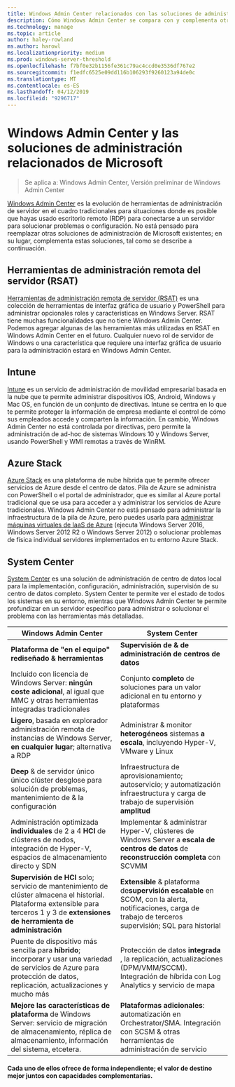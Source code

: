 ```yaml
---
title: Windows Admin Center relacionados con las soluciones de administración
description: Cómo Windows Admin Center se compara con y complementa otras supervisión y administración de soluciones y productos de Microsoft (proyecto Honolulu)
ms.technology: manage
ms.topic: article
author: haley-rowland
ms.author: harowl
ms.localizationpriority: medium
ms.prod: windows-server-threshold
ms.openlocfilehash: f7bf0e32b1156fe361c79ac4ccd0e3536df767e2
ms.sourcegitcommit: f1edfc6525e09dd116b106293f9260123a94de0c
ms.translationtype: MT
ms.contentlocale: es-ES
ms.lasthandoff: 04/12/2019
ms.locfileid: "9296717"
---
```

# Windows Admin Center y las soluciones de administración relacionados de Microsoft

>Se aplica a: Windows Admin Center, Versión preliminar de Windows Admin Center

[Windows Admin Center](windows-admin-center.md) es la evolución de herramientas de administración de servidor en el cuadro tradicionales para situaciones donde es posible que hayas usado escritorio remoto (RDP) para conectarse a un servidor para solucionar problemas o configuración. No está pensado para reemplazar otras soluciones de administración de Microsoft existentes; en su lugar, complementa estas soluciones, tal como se describe a continuación.

## Herramientas de administración remota del servidor (RSAT)

[Herramientas de administración remota de servidor (RSAT)](https://docs.microsoft.com/windows-server/remote/remote-server-administration-tools) es una colección de herramientas de interfaz gráfica de usuario y PowerShell para administrar opcionales roles y características en Windows Server. RSAT tiene muchas funcionalidades que no tiene Windows Admin Center. Podemos agregar algunas de las herramientas más utilizadas en RSAT en Windows Admin Center en el futuro. Cualquier nuevo rol de servidor de Windows o una característica que requiere una interfaz gráfica de usuario para la administración estará en Windows Admin Center.

## Intune

[Intune](https://www.microsoft.com/cloud-platform/microsoft-intune) es un servicio de administración de movilidad empresarial basada en la nube que te permite administrar dispositivos iOS, Android, Windows y Mac OS, en función de un conjunto de directivas. Intune se centra en lo que te permite proteger la información de empresa mediante el control de cómo sus empleados accede y comparten la información. En cambio, Windows Admin Center no está controlada por directivas, pero permite la administración de ad-hoc de sistemas Windows 10 y Windows Server, usando PowerShell y WMI remotas a través de WinRM.

## Azure Stack

[Azure Stack](https://azure.microsoft.com/overview/azure-stack/) es una plataforma de nube híbrida que te permite ofrecer servicios de Azure desde el centro de datos. Pila de Azure se administra con PowerShell o el portal de administrador, que es similar al Azure portal tradicional que se usa para acceder a y administrar los servicios de Azure tradicionales. Windows Admin Center no está pensado para administrar la infraestructura de la pila de Azure, pero puedes usarla para [administrar máquinas virtuales de IaaS de Azure](../azure/manage-azure-vms.md) (ejecuta Windows Server 2016, Windows Server 2012 R2 o Windows Server 2012) o solucionar problemas de física individual servidores implementados en tu entorno Azure Stack.

## System Center

[System Center](https://www.microsoft.com/cloud-platform/system-center) es una solución de administración de centro de datos local para la implementación, configuración, administración, supervisión de su centro de datos completo. System Center te permite ver el estado de todos los sistemas en su entorno, mientras que Windows Admin Center te permite profundizar en un servidor específico para administrar o solucionar el problema con las herramientas más detalladas.

| Windows Admin Center                 | System Center                      |
|--------------------------------------|------------------------------------|
| **Plataforma de "en el equipo" rediseñado & herramientas** | **Supervisión de & de administración de centros de datos** |
| Incluido con licencia de Windows Server: **ningún coste adicional**, al igual que MMC y otras herramientas integradas tradicionales | Conjunto **completo** de soluciones para un valor adicional en tu entorno y plataformas |
| **Ligero**, basada en explorador administración remota de instancias de Windows Server, **en cualquier lugar**; alternativa a RDP | Administrar & monitor **heterogéneos** sistemas **a escala**, incluyendo Hyper-V, VMware y Linux |
|**Deep** & de servidor único único clúster desglose para solución de problemas, mantenimiento de & la configuración|Infraestructura de aprovisionamiento; autoservicio; y automatización  infraestructura y carga de trabajo de supervisión **amplitud**|
|Administración optimizada **individuales** de 2 a 4 **HCI** de clústeres de nodos, integración de Hyper-V, espacios de almacenamiento directo y SDN|Implementar & administrar Hyper-V, clústeres de Windows Server a **escala de centros de datos** de **reconstrucción completa** con SCVMM|
|**Supervisión de HCI** solo; servicio de mantenimiento de clúster almacena el historial. Plataforma extensible para terceros 1 y 3 de **extensiones de herramienta de administración**|**Extensible** & plataforma de**supervisión escalable** en SCOM, con la alerta, notificaciones, carga de trabajo de terceros supervisión; SQL para historial|
|Puente de dispositivo más sencilla para **híbrido**; incorporar y usar una variedad de servicios de Azure para protección de datos, replicación, actualizaciones y mucho más|Protección de datos **integrada** , la replicación, actualizaciones (DPM/VMM/SCCM). Integración de híbrida con Log Analytics y servicio de mapa|
|**Mejore las características de plataforma** de Windows Server: servicio de migración de almacenamiento, réplica de almacenamiento, información del sistema, etcetera.|**Plataformas adicionales**: automatización en Orchestrator/SMA. Integración con SCSM & otras herramientas de administración de servicio|

#### Cada uno de ellos ofrece de forma independiente; el valor de destino **mejor juntos** con capacidades complementarias.
